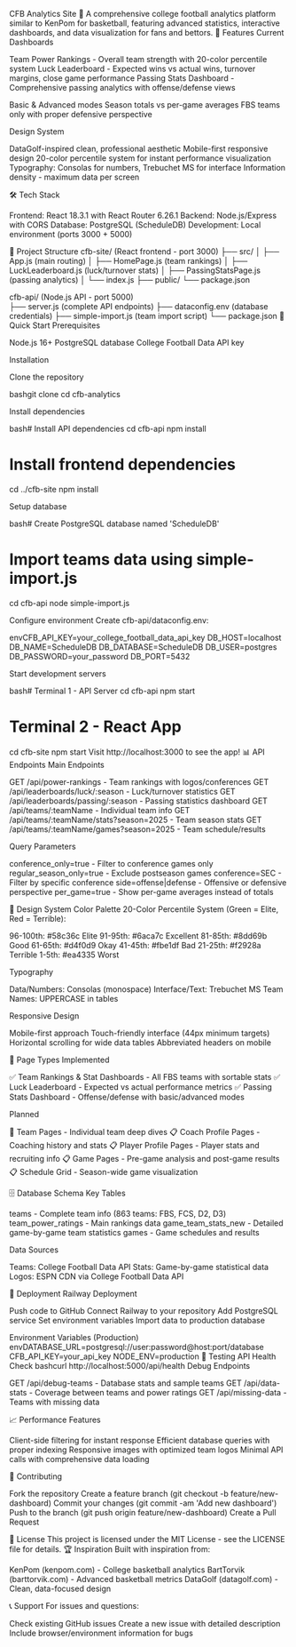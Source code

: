 CFB Analytics Site 🏈
A comprehensive college football analytics platform similar to KenPom for basketball, featuring advanced statistics, interactive dashboards, and data visualization for fans and bettors.
🌟 Features
Current Dashboards

Team Power Rankings - Overall team strength with 20-color percentile system
Luck Leaderboard - Expected wins vs actual wins, turnover margins, close game performance
Passing Stats Dashboard - Comprehensive passing analytics with offense/defense views

Basic & Advanced modes
Season totals vs per-game averages
FBS teams only with proper defensive perspective



Design System

DataGolf-inspired clean, professional aesthetic
Mobile-first responsive design
20-color percentile system for instant performance visualization
Typography: Consolas for numbers, Trebuchet MS for interface
Information density - maximum data per screen

🛠️ Tech Stack

Frontend: React 18.3.1 with React Router 6.26.1
Backend: Node.js/Express with CORS
Database: PostgreSQL (ScheduleDB)
Development: Local environment (ports 3000 + 5000)

📁 Project Structure
cfb-site/ (React frontend - port 3000)
├── src/
│   ├── App.js (main routing)
│   ├── HomePage.js (team rankings)
│   ├── LuckLeaderboard.js (luck/turnover stats)
│   ├── PassingStatsPage.js (passing analytics)
│   └── index.js
├── public/
└── package.json

cfb-api/ (Node.js API - port 5000)  
├── server.js (complete API endpoints)
├── dataconfig.env (database credentials)
├── simple-import.js (team import script)
└── package.json
🚀 Quick Start
Prerequisites

Node.js 16+
PostgreSQL database
College Football Data API key

Installation

Clone the repository

bashgit clone <your-repo-url>
cd cfb-analytics

Install dependencies

bash# Install API dependencies
cd cfb-api
npm install

# Install frontend dependencies
cd ../cfb-site
npm install

Setup database

bash# Create PostgreSQL database named 'ScheduleDB'
# Import teams data using simple-import.js
cd cfb-api
node simple-import.js

Configure environment
Create cfb-api/dataconfig.env:

envCFB_API_KEY=your_college_football_data_api_key
DB_HOST=localhost
DB_NAME=ScheduleDB
DB_DATABASE=ScheduleDB
DB_USER=postgres
DB_PASSWORD=your_password
DB_PORT=5432

Start development servers

bash# Terminal 1 - API Server
cd cfb-api
npm start

# Terminal 2 - React App  
cd cfb-site
npm start
Visit http://localhost:3000 to see the app!
📊 API Endpoints
Main Endpoints

GET /api/power-rankings - Team rankings with logos/conferences
GET /api/leaderboards/luck/:season - Luck/turnover statistics
GET /api/leaderboards/passing/:season - Passing statistics dashboard
GET /api/teams/:teamName - Individual team info
GET /api/teams/:teamName/stats?season=2025 - Team season stats
GET /api/teams/:teamName/games?season=2025 - Team schedule/results

Query Parameters

conference_only=true - Filter to conference games only
regular_season_only=true - Exclude postseason games
conference=SEC - Filter by specific conference
side=offense|defense - Offensive or defensive perspective
per_game=true - Show per-game averages instead of totals

🎨 Design System
Color Palette
20-Color Percentile System (Green = Elite, Red = Terrible):

96-100th: #58c36c Elite
91-95th: #6aca7c Excellent
81-85th: #8dd69b Good
61-65th: #d4f0d9 Okay
41-45th: #fbe1df Bad
21-25th: #f2928a Terrible
1-5th: #ea4335 Worst

Typography

Data/Numbers: Consolas (monospace)
Interface/Text: Trebuchet MS
Team Names: UPPERCASE in tables

Responsive Design

Mobile-first approach
Touch-friendly interface (44px minimum targets)
Horizontal scrolling for wide data tables
Abbreviated headers on mobile

📱 Page Types
Implemented

✅ Team Rankings & Stat Dashboards - All FBS teams with sortable stats
✅ Luck Leaderboard - Expected vs actual performance metrics
✅ Passing Stats Dashboard - Offense/defense with basic/advanced modes

Planned

🔄 Team Pages - Individual team deep dives
📋 Coach Profile Pages - Coaching history and stats
📋 Player Profile Pages - Player stats and recruiting info
📋 Game Pages - Pre-game analysis and post-game results
📋 Schedule Grid - Season-wide game visualization

🗄️ Database Schema
Key Tables

teams - Complete team info (863 teams: FBS, FCS, D2, D3)
team_power_ratings - Main rankings data
game_team_stats_new - Detailed game-by-game team statistics
games - Game schedules and results

Data Sources

Teams: College Football Data API
Stats: Game-by-game statistical data
Logos: ESPN CDN via College Football Data API

🚀 Deployment
Railway Deployment

Push code to GitHub
Connect Railway to your repository
Add PostgreSQL service
Set environment variables
Import data to production database

Environment Variables (Production)
envDATABASE_URL=postgresql://user:password@host:port/database
CFB_API_KEY=your_api_key
NODE_ENV=production
🧪 Testing
API Health Check
bashcurl http://localhost:5000/api/health
Debug Endpoints

GET /api/debug-teams - Database stats and sample teams
GET /api/data-stats - Coverage between teams and power ratings
GET /api/missing-data - Teams with missing data

📈 Performance Features

Client-side filtering for instant response
Efficient database queries with proper indexing
Responsive images with optimized team logos
Minimal API calls with comprehensive data loading

🤝 Contributing

Fork the repository
Create a feature branch (git checkout -b feature/new-dashboard)
Commit your changes (git commit -am 'Add new dashboard')
Push to the branch (git push origin feature/new-dashboard)
Create a Pull Request

📄 License
This project is licensed under the MIT License - see the LICENSE file for details.
🏆 Inspiration
Built with inspiration from:

KenPom (kenpom.com) - College basketball analytics
BartTorvik (barttorvik.com) - Advanced basketball metrics
DataGolf (datagolf.com) - Clean, data-focused design

📞 Support
For issues and questions:

Check existing GitHub issues
Create a new issue with detailed description
Include browser/environment information for bugs

